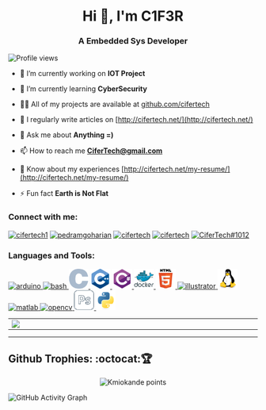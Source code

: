 <h1 align="center">Hi 👋, I'm C1F3R</h1>
<h3 align="center">A Embedded Sys Developer</h3>

![Profile views](https://gpvc.arturio.dev/cifertech)

- 🔭 I’m currently working on **IOT Project**

- 🌱 I’m currently learning **CyberSecurity**

- 👨‍💻 All of my projects are available at [github.com/cifertech](github.com/cifertech)

- 📝 I regularly write articles on [http://cifertech.net/](http://cifertech.net/)

- 💬 Ask me about **Anything =)**

- 📫 How to reach me **CiferTech@gmail.com**

- 📄 Know about my experiences [http://cifertech.net/my-resume/](http://cifertech.net/my-resume/)

- ⚡ Fun fact **Earth is Not Flat**


<h3 align="left">Connect with me:</h3>
<p align="left">
<a href="https://twitter.com/cifertech1" target="blank"><img align="center" src="https://cdn.jsdelivr.net/npm/simple-icons@3.0.1/icons/twitter.svg" alt="cifertech1" height="30" width="40" /></a>
<a href="https://linkedin.com/in/pedramgoharian" target="blank"><img align="center" src="https://cdn.jsdelivr.net/npm/simple-icons@3.0.1/icons/linkedin.svg" alt="pedramgoharian" height="30" width="40" /></a>
<a href="https://instagram.com/cifertech" target="blank"><img align="center" src="https://cdn.jsdelivr.net/npm/simple-icons@3.0.1/icons/instagram.svg" alt="cifertech" height="30" width="40" /></a>
<a href="https://www.youtube.com/c/cifertech" target="blank"><img align="center" src="https://cdn.jsdelivr.net/npm/simple-icons@3.0.1/icons/youtube.svg" alt="cifertech" height="30" width="40" /></a>
<a href="https://discord.gg/CiferTech#1012" target="blank"><img align="center" src="https://cdn.jsdelivr.net/npm/simple-icons@3.0.1/icons/discord.svg" alt="CiferTech#1012" height="30" width="40" /></a>
</p>

<h3 align="left">Languages and Tools:</h3>
<p align="left"> <a href="https://www.arduino.cc/" target="_blank"> <img src="https://cdn.worldvectorlogo.com/logos/arduino-1.svg" alt="arduino" width="40" height="40"/> </a> <a href="https://www.gnu.org/software/bash/" target="_blank"> <img src="https://www.vectorlogo.zone/logos/gnu_bash/gnu_bash-icon.svg" alt="bash" width="40" height="40"/> </a> <a href="https://www.cprogramming.com/" target="_blank"> <img src="https://raw.githubusercontent.com/devicons/devicon/master/icons/c/c-original.svg" alt="c" width="40" height="40"/> </a> <a href="https://www.w3schools.com/cpp/" target="_blank"> <img src="https://raw.githubusercontent.com/devicons/devicon/master/icons/cplusplus/cplusplus-original.svg" alt="cplusplus" width="40" height="40"/> </a> <a href="https://www.w3schools.com/cs/" target="_blank"> <img src="https://raw.githubusercontent.com/devicons/devicon/master/icons/csharp/csharp-original.svg" alt="csharp" width="40" height="40"/> </a> <a href="https://www.docker.com/" target="_blank"> <img src="https://raw.githubusercontent.com/devicons/devicon/master/icons/docker/docker-original-wordmark.svg" alt="docker" width="40" height="40"/> </a> <a href="https://www.w3.org/html/" target="_blank"> <img src="https://raw.githubusercontent.com/devicons/devicon/master/icons/html5/html5-original-wordmark.svg" alt="html5" width="40" height="40"/> </a> <a href="https://www.adobe.com/in/products/illustrator.html" target="_blank"> <img src="https://www.vectorlogo.zone/logos/adobe_illustrator/adobe_illustrator-icon.svg" alt="illustrator" width="40" height="40"/> </a> <a href="https://www.linux.org/" target="_blank"> <img src="https://raw.githubusercontent.com/devicons/devicon/master/icons/linux/linux-original.svg" alt="linux" width="40" height="40"/> </a> <a href="https://www.mathworks.com/" target="_blank"> <img src="https://raw.githubusercontent.com/simple-icons/simple-icons/master/icons/mathworks.svg" alt="matlab" width="40" height="40"/> </a> <a href="https://opencv.org/" target="_blank"> <img src="https://www.vectorlogo.zone/logos/opencv/opencv-icon.svg" alt="opencv" width="40" height="40"/> </a> <a href="https://www.photoshop.com/en" target="_blank"> <img src="https://raw.githubusercontent.com/devicons/devicon/master/icons/photoshop/photoshop-line.svg" alt="photoshop" width="40" height="40"/> </a> <a href="https://www.python.org" target="_blank"> <img src="https://raw.githubusercontent.com/devicons/devicon/master/icons/python/python-original.svg" alt="python" width="40" height="40"/> </a> </p>


<center>
    <table>
        <tr>
            <td>
                <img width="495px" align="left" src="https://github-readme-stats.vercel.app/api?username=cifertech&show_icons=true&theme=dracula" />
            </td>
            <td>
                <img width="400px" align="left" src="https://github-readme-stats.vercel.app/api/top-langs/?username=cifertech&layout=compact&show_icons=true&theme=dracula" />
            </td>
        </tr>
    </table>
</center>  

---

## Github Trophies: :octocat:🏆️

<p align="center">
    <img src="https://github-profile-trophy.vercel.app/?username=cifertech&theme=dracula&margin-w=7&hide_border=true" alt="Kmiokande points"/>
</p>


![GitHub Activity Graph](https://activity-graph.herokuapp.com/graph?username=cifertech&theme=react-dark)  
